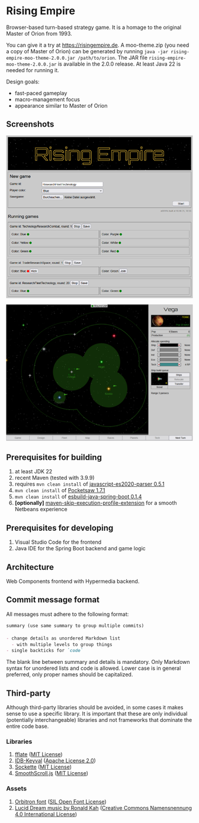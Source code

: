 # Rising Empire

Browser-based turn-based strategy game.
It is a homage to the original Master of Orion from 1993.

You can give it a try at https://risingempire.de.
A moo-theme.zip (you need a copy of Master of Orion) can be generated by running `java -jar rising-empire-moo-theme-2.0.0.jar /path/to/orion`.
The JAR file `rising-empire-moo-theme-2.0.0.jar` is available in the 2.0.0 release.
At least Java 22 is needed for running it.

Design goals:

- fast-paced gameplay
- macro-management focus
- appearance similar to Master of Orion

## Screenshots

![Game browser](game-browser.png "Game browser")

![Main page with Master of Orion theme](main-page.png "Main page with Master of Orion theme")

## Prerequisites for building

1. at least JDK 22
1. recent Maven (tested with 3.9.9)
1. requires `mvn clean install` of [javascript-es2020-parser 0.5.1](https://github.com/janScheible/javascript-es2020-parser/tree/0.5.1)
1. `mvn clean install` of [Pocketsaw 1.7.1](https://github.com/janScheible/pocketsaw/tree/1.7.1)
1. `mvn clean install` of [esbuild-java-spring-boot 0.1.4](https://github.com/janScheible/esbuild-java-spring-boot/tree/esbuild-devserver-spring-boot-starter-v0.1.4)
1. **[optionally]** [maven-skip-execution-profile-extension](https://github.com/janScheible/spring-boot-netbeans-getting-started/tree/master/skip-execution-profile/maven-skip-execution-profile-extension) for a smooth Netbeans experience

## Prerequisites for developing

1. Visual Studio Code for the frontend
1. Java IDE for the Spring Boot backend and game logic

## Architecture

Web Components frontend with Hypermedia backend.

## Commit message format

All messages must adhere to the following format:

```markdown
summary (use same summary to group multiple commits)

- change details as unordered Markdown list
  - with multiple levels to group things
- single backticks for `code`
```

The blank line between summary and details is mandatory.
Only Markdown syntax for unordered lists and code is allowed.
Lower case is in general preferred, only proper names should be capitalized.

## Third-party

Although third-party libraries should be avoided, in some cases it makes sense to use a specific library. It is important that these are only individual (potentially interchangeable) libraries and not frameworks that dominate the entire code base.

### Libraries

1. [fflate](https://github.com/101arrowz/fflate) ([MIT License](https://opensource.org/license/MIT/))
1. [IDB-Keyval](https://github.com/jakearchibald/idb-keyval) ([Apache License 2.0](https://opensource.org/license/apache-2-0/))
1. [Sockette](https://github.com/lukeed/sockette) ([MIT License](https://opensource.org/license/MIT/))
1. [SmoothScroll.js](https://github.com/LieutenantPeacock/SmoothScroll) ([MIT License](https://opensource.org/license/MIT/))

### Assets

1.  [Orbitron font](https://www.1001fonts.com/orbitron-font.html) ([SIL Open Font License](http://scripts.sil.org/OFL))
1.  [Lucid Dream music by Ronald Kah](https://ronaldkah.de/) ([Creative Commons Namensnennung 4.0 International License](https://creativecommons.org/licenses/by/4.0/deed.de))
